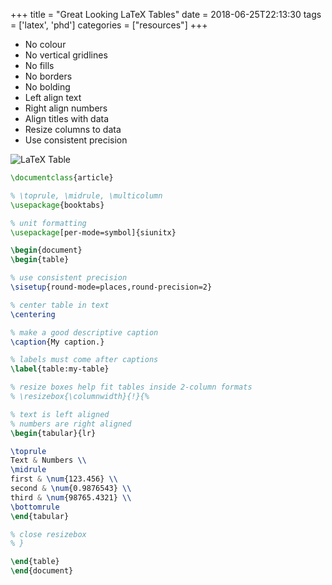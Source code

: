 +++
title = "Great Looking LaTeX Tables"
date = 2018-06-25T22:13:30
tags = ['latex', 'phd']
categories = ["resources"]
+++

- No colour
- No vertical gridlines
- No fills
- No borders
- No bolding
- Left align text
- Right align numbers
- Align titles with data
- Resize columns to data
- Use consistent precision

<!--more-->

![LaTeX Table](https://res.cloudinary.com/nicholasnadeau/image/upload/v1549748449/latex-table.png)

```latex
\documentclass{article}

% \toprule, \midrule, \multicolumn
\usepackage{booktabs}

% unit formatting
\usepackage[per-mode=symbol]{siunitx}

\begin{document}
\begin{table}

% use consistent precision
\sisetup{round-mode=places,round-precision=2}

% center table in text
\centering

% make a good descriptive caption
\caption{My caption.}

% labels must come after captions
\label{table:my-table}

% resize boxes help fit tables inside 2-column formats
% \resizebox{\columnwidth}{!}{%

% text is left aligned
% numbers are right aligned
\begin{tabular}{lr}

\toprule
Text & Numbers \\
\midrule
first & \num{123.456} \\
second & \num{0.9876543} \\
third & \num{98765.4321} \\
\bottomrule
\end{tabular}

% close resizebox
% }

\end{table}
\end{document}
```
